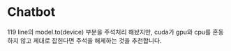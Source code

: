 # Chatbot

119 line의 model.to(device) 부분을 주석처리 해놨지만, 
cuda가 gpu와 cpu를 혼동하지 않고 제대로 잡힌다면 주석을 해제하는 것을 추천합니다.

